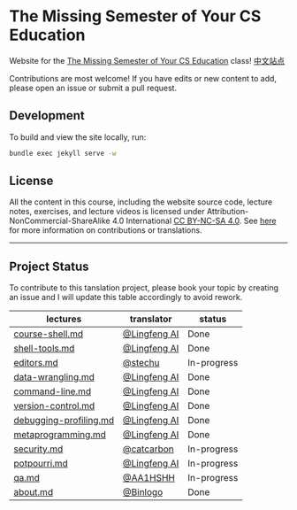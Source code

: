 # The Missing Semester of Your CS Education

Website for the [The Missing Semester of Your CS Education](https://missing.csail.mit.edu/) class!
[中文站点](https://missing-semester-cn.github.io)

Contributions are most welcome! If you have edits or new content to add, please
open an issue or submit a pull request.

## Development

To build and view the site locally, run:

```bash
bundle exec jekyll serve -w
```

## License

All the content in this course, including the website source code, lecture notes, exercises, and lecture videos is licensed under Attribution-NonCommercial-ShareAlike 4.0 International [CC BY-NC-SA 4.0](https://creativecommons.org/licenses/by-nc-sa/4.0/). See [here](https://missing.csail.mit.edu/license) for more information on contributions or translations.

-----------------

## Project Status

To contribute to this tanslation project, please book your topic by creating an issue and I will update this table accordingly to avoid rework.

|  lectures   | translator  | status |
|  ----  | ----  |----  |
| [course-shell.md](https://github.com/missing-semester-cn/missing-semester-cn.github.io/blob/master/_2020/course-shell.md)  | [@Lingfeng AI](https://github.com/hanxiaomax) | Done |
| [shell-tools.md](https://github.com/missing-semester-cn/missing-semester-cn.github.io/blob/master/_2020/shell-tools.md)  | [@Lingfeng AI](https://github.com/hanxiaomax) | Done |
| [editors.md](https://github.com/missing-semester-cn/missing-semester-cn.github.io/blob/master/_2020/editors.md)  |  [@stechu](https://github.com/stechu) | In-progress |
| [data-wrangling.md](https://github.com/missing-semester-cn/missing-semester-cn.github.io/blob/master/_2020/data-wrangling.md)  | [@Lingfeng AI](https://github.com/hanxiaomax) | Done |
| [command-line.md](https://github.com/missing-semester-cn/missing-semester-cn.github.io/blob/master/_2020/command-line.md)  | [@Lingfeng AI](https://github.com/hanxiaomax) | Done |
| [version-control.md](https://github.com/missing-semester-cn/missing-semester-cn.github.io/blob/master/_2020/version-control.md)  | [@Lingfeng AI](https://github.com/hanxiaomax) | Done |
| [debugging-profiling.md](https://github.com/missing-semester-cn/missing-semester-cn.github.io/blob/master/_2020/debugging-profiling.md)  |[@Lingfeng AI](https://github.com/hanxiaomax)  | Done  |
| [metaprogramming.md](https://github.com/missing-semester-cn/missing-semester-cn.github.io/blob/master/_2020/metaprogramming.md)  | [@Lingfeng AI](https://github.com/hanxiaomax) | Done |
| [security.md](https://github.com/missing-semester-cn/missing-semester-cn.github.io/blob/master/_2020/security.md)  | [@catcarbon](https://github.com/catcarbon) | In-progress |
| [potpourri.md](https://github.com/missing-semester-cn/missing-semester-cn.github.io/blob/master/_2020/potpourri.md) | [@Lingfeng AI](https://github.com/hanxiaomax)  | In-progress |
| [qa.md](https://github.com/missing-semester-cn/missing-semester-cn.github.io/blob/master/_2020/qa.md) | [@AA1HSHH](https://github.com/AA1HSHH) | In-progress |
| [about.md](https://github.com/missing-semester-cn/missing-semester-cn.github.io/blob/master/about.md)  | [@Binlogo](https://github.com/Binlogo)  | Done |

